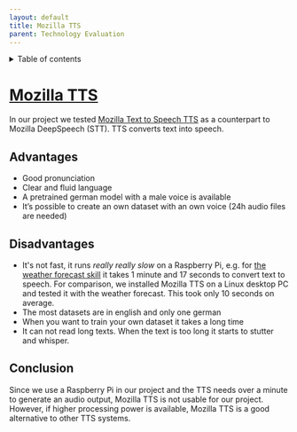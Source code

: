 ```yaml
---
layout: default
title: Mozilla TTS
parent: Technology Evaluation
---
```


<details close markdown="block">
  <summary>
    Table of contents
  </summary>
  {: .text-delta }
1. TOC
{:toc}
</details>


# [Mozilla TTS](/pages/knowledge/tts/mozilla-tts)
In our project we tested [Mozilla Text to Speech TTS](/pages/knowledge/tts/mozilla-tts) as a counterpart to Mozilla 
DeepSpeech (STT). TTS converts text into speech. 

## Advantages
- Good pronunciation
- Clear and fluid language
- A pretrained german model with a male voice is available
- It’s possible to create an own dataset with an own voice (24h audio files are needed)

## Disadvantages
- It's not fast, it runs *really really slow* on a Raspberry Pi, e.g. for [the weather forecast skill](/pages/skills/weather-forecast) 
  it takes 1 minute and 17 seconds to convert text to speech. For comparison, we installed Mozilla TTS on a Linux 
  desktop PC and tested it with the weather forecast. This took only 10 seconds on average.
- The most datasets are in english and only one german
- When you want to train your own dataset it takes a long time
- It can not read long texts. When the text is too long it starts to stutter and whisper.

## Conclusion
Since we use a Raspberry Pi in our project and the TTS needs over a minute to generate an audio output, Mozilla TTS 
is not usable for our project. However, if higher processing power is available, Mozilla TTS is a good alternative 
to other TTS systems.
